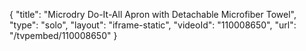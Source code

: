 {
    "title": "Microdry Do-It-All Apron with Detachable Microfiber Towel",
    "type": "solo",
    "layout": "iframe-static",
    "videoId": "110008650",
    "url": "\/tvpembed\/110008650"
}
